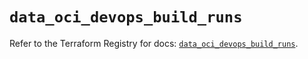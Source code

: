 # `data_oci_devops_build_runs`

Refer to the Terraform Registry for docs: [`data_oci_devops_build_runs`](https://registry.terraform.io/providers/hashicorp/oci/7.19.0/docs/data-sources/devops_build_runs).
